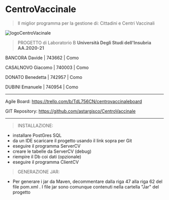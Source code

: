 # CentroVaccinale

> Il miglior programma per la gestione di: Cittadini e Centri Vaccinali

![logoCentroVacinale](https://user-images.githubusercontent.com/63231737/130473799-ca63774e-9a3a-43d9-b9f2-45b2ed8c5171.gif)

> PROGETTO di Laboratorio B
**Università Degli Studi dell'Insubria AA.2020-21**

BANCORA Davide       | 743662 | Como

CASALNOVO Giacomo    | 740003 | Como

DONATO Benedetta     | 742957 | Como

DUBINI Emanuele      | 740954 | Como
________________
Agile Board: https://trello.com/b/TdL756CN/centrovaccinaleboard

GIT Repository: https://github.com/astargisco/CentroVaccinale
________________
> INSTALLAZIONE:

- installare PostGres SQL
- da un IDE scaricare il progetto usando il link sopra per Git
- eseguire il programma ServerCV
- creare le tabelle da ServerCV (debug)
- riempire il Db coi dati (opzionale)
- eseguire il programma ClientCV

> GENERAZIONE JAR:
- Per generare i jar da Maven, decommentare dalla riga 47 alla riga 62 del file pom.xml .
  I file jar sono comunque contenuti nella cartella "Jar" del progetto
